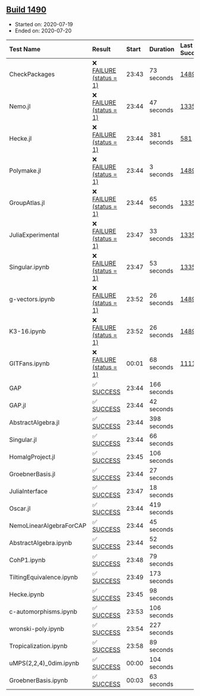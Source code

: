 ## [Build 1490](https://oscarci.mathematik.uni-kl.de/job/oscar-julia-1.4/1490/)

* Started on: 2020-07-19
* Ended on: 2020-07-20

| Test Name    | Result | Start | Duration | Last Success | First Failure |
|:-------------|:-------|:------|:---------|:-------------|:--------------|
| CheckPackages | ❌ [FAILURE (status = 1)](https://oscarci.mathematik.uni-kl.de/job/oscar-julia-1.4/1490/artifact/logs/build-1490/CheckPackages.log) | 23:43 | 73 seconds | [1489](https://oscarci.mathematik.uni-kl.de/job/oscar-julia-1.4/1489/) | [1490](https://oscarci.mathematik.uni-kl.de/job/oscar-julia-1.4/1490/) |
| Nemo.jl | ❌ [FAILURE (status = 1)](https://oscarci.mathematik.uni-kl.de/job/oscar-julia-1.4/1490/artifact/logs/build-1490/Nemo.jl.log) | 23:44 | 47 seconds | [1335](https://oscarci.mathematik.uni-kl.de/job/oscar-julia-1.4/1335/) | [1336](https://oscarci.mathematik.uni-kl.de/job/oscar-julia-1.4/1336/) |
| Hecke.jl | ❌ [FAILURE (status = 1)](https://oscarci.mathematik.uni-kl.de/job/oscar-julia-1.4/1490/artifact/logs/build-1490/Hecke.jl.log) | 23:44 | 381 seconds | [581](https://oscarci.mathematik.uni-kl.de/job/oscar-julia-1.4/581/) | [582](https://oscarci.mathematik.uni-kl.de/job/oscar-julia-1.4/582/) |
| Polymake.jl | ❌ [FAILURE (status = 1)](https://oscarci.mathematik.uni-kl.de/job/oscar-julia-1.4/1490/artifact/logs/build-1490/Polymake.jl.log) | 23:44 | 3 seconds | [1489](https://oscarci.mathematik.uni-kl.de/job/oscar-julia-1.4/1489/) | [1490](https://oscarci.mathematik.uni-kl.de/job/oscar-julia-1.4/1490/) |
| GroupAtlas.jl | ❌ [FAILURE (status = 1)](https://oscarci.mathematik.uni-kl.de/job/oscar-julia-1.4/1490/artifact/logs/build-1490/GroupAtlas.jl.log) | 23:44 | 65 seconds | [1335](https://oscarci.mathematik.uni-kl.de/job/oscar-julia-1.4/1335/) | [1336](https://oscarci.mathematik.uni-kl.de/job/oscar-julia-1.4/1336/) |
| JuliaExperimental | ❌ [FAILURE (status = 1)](https://oscarci.mathematik.uni-kl.de/job/oscar-julia-1.4/1490/artifact/logs/build-1490/JuliaExperimental.log) | 23:47 | 33 seconds | [1335](https://oscarci.mathematik.uni-kl.de/job/oscar-julia-1.4/1335/) | [1336](https://oscarci.mathematik.uni-kl.de/job/oscar-julia-1.4/1336/) |
| Singular.ipynb | ❌ [FAILURE (status = 1)](https://oscarci.mathematik.uni-kl.de/job/oscar-julia-1.4/1490/artifact/logs/build-1490/Singular.ipynb.log) | 23:47 | 53 seconds | [1335](https://oscarci.mathematik.uni-kl.de/job/oscar-julia-1.4/1335/) | [1336](https://oscarci.mathematik.uni-kl.de/job/oscar-julia-1.4/1336/) |
| g-vectors.ipynb | ❌ [FAILURE (status = 1)](https://oscarci.mathematik.uni-kl.de/job/oscar-julia-1.4/1490/artifact/logs/build-1490/g-vectors.ipynb.log) | 23:52 | 26 seconds | [1489](https://oscarci.mathematik.uni-kl.de/job/oscar-julia-1.4/1489/) | [1490](https://oscarci.mathematik.uni-kl.de/job/oscar-julia-1.4/1490/) |
| K3-16.ipynb | ❌ [FAILURE (status = 1)](https://oscarci.mathematik.uni-kl.de/job/oscar-julia-1.4/1490/artifact/logs/build-1490/K3-16.ipynb.log) | 23:52 | 26 seconds | [1489](https://oscarci.mathematik.uni-kl.de/job/oscar-julia-1.4/1489/) | [1490](https://oscarci.mathematik.uni-kl.de/job/oscar-julia-1.4/1490/) |
| GITFans.ipynb | ❌ [FAILURE (status = 1)](https://oscarci.mathematik.uni-kl.de/job/oscar-julia-1.4/1490/artifact/logs/build-1490/GITFans.ipynb.log) | 00:01 | 68 seconds | [1111](https://oscarci.mathematik.uni-kl.de/job/oscar-julia-1.4/1111/) | [1112](https://oscarci.mathematik.uni-kl.de/job/oscar-julia-1.4/1112/) |
| GAP | ✅ [SUCCESS](https://oscarci.mathematik.uni-kl.de/job/oscar-julia-1.4/1490/artifact/logs/build-1490/GAP.log) | 23:44 | 166 seconds |  |  |
| GAP.jl | ✅ [SUCCESS](https://oscarci.mathematik.uni-kl.de/job/oscar-julia-1.4/1490/artifact/logs/build-1490/GAP.jl.log) | 23:44 | 42 seconds |  |  |
| AbstractAlgebra.jl | ✅ [SUCCESS](https://oscarci.mathematik.uni-kl.de/job/oscar-julia-1.4/1490/artifact/logs/build-1490/AbstractAlgebra.jl.log) | 23:44 | 398 seconds |  |  |
| Singular.jl | ✅ [SUCCESS](https://oscarci.mathematik.uni-kl.de/job/oscar-julia-1.4/1490/artifact/logs/build-1490/Singular.jl.log) | 23:44 | 66 seconds |  |  |
| HomalgProject.jl | ✅ [SUCCESS](https://oscarci.mathematik.uni-kl.de/job/oscar-julia-1.4/1490/artifact/logs/build-1490/HomalgProject.jl.log) | 23:45 | 106 seconds |  |  |
| GroebnerBasis.jl | ✅ [SUCCESS](https://oscarci.mathematik.uni-kl.de/job/oscar-julia-1.4/1490/artifact/logs/build-1490/GroebnerBasis.jl.log) | 23:44 | 27 seconds |  |  |
| JuliaInterface | ✅ [SUCCESS](https://oscarci.mathematik.uni-kl.de/job/oscar-julia-1.4/1490/artifact/logs/build-1490/JuliaInterface.log) | 23:47 | 18 seconds |  |  |
| Oscar.jl | ✅ [SUCCESS](https://oscarci.mathematik.uni-kl.de/job/oscar-julia-1.4/1490/artifact/logs/build-1490/Oscar.jl.log) | 23:44 | 419 seconds |  |  |
| NemoLinearAlgebraForCAP | ✅ [SUCCESS](https://oscarci.mathematik.uni-kl.de/job/oscar-julia-1.4/1490/artifact/logs/build-1490/NemoLinearAlgebraForCAP.log) | 23:44 | 45 seconds |  |  |
| AbstractAlgebra.ipynb | ✅ [SUCCESS](https://oscarci.mathematik.uni-kl.de/job/oscar-julia-1.4/1490/artifact/logs/build-1490/AbstractAlgebra.ipynb.log) | 23:44 | 52 seconds |  |  |
| CohP1.ipynb | ✅ [SUCCESS](https://oscarci.mathematik.uni-kl.de/job/oscar-julia-1.4/1490/artifact/logs/build-1490/CohP1.ipynb.log) | 23:48 | 79 seconds |  |  |
| TiltingEquivalence.ipynb | ✅ [SUCCESS](https://oscarci.mathematik.uni-kl.de/job/oscar-julia-1.4/1490/artifact/logs/build-1490/TiltingEquivalence.ipynb.log) | 23:49 | 173 seconds |  |  |
| Hecke.ipynb | ✅ [SUCCESS](https://oscarci.mathematik.uni-kl.de/job/oscar-julia-1.4/1490/artifact/logs/build-1490/Hecke.ipynb.log) | 23:45 | 98 seconds |  |  |
| c-automorphisms.ipynb | ✅ [SUCCESS](https://oscarci.mathematik.uni-kl.de/job/oscar-julia-1.4/1490/artifact/logs/build-1490/c-automorphisms.ipynb.log) | 23:53 | 106 seconds |  |  |
| wronski-poly.ipynb | ✅ [SUCCESS](https://oscarci.mathematik.uni-kl.de/job/oscar-julia-1.4/1490/artifact/logs/build-1490/wronski-poly.ipynb.log) | 23:54 | 227 seconds |  |  |
| Tropicalization.ipynb | ✅ [SUCCESS](https://oscarci.mathematik.uni-kl.de/job/oscar-julia-1.4/1490/artifact/logs/build-1490/Tropicalization.ipynb.log) | 23:58 | 89 seconds |  |  |
| uMPS(2,2,4)_0dim.ipynb | ✅ [SUCCESS](https://oscarci.mathematik.uni-kl.de/job/oscar-julia-1.4/1490/artifact/logs/build-1490/uMPS-2-2-4-_0dim.ipynb.log) | 00:00 | 104 seconds |  |  |
| GroebnerBasis.ipynb | ✅ [SUCCESS](https://oscarci.mathematik.uni-kl.de/job/oscar-julia-1.4/1490/artifact/logs/build-1490/GroebnerBasis.ipynb.log) | 00:03 | 63 seconds |  |  |
